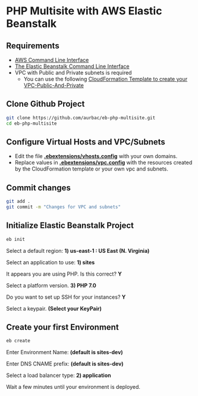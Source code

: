 # PHP Multisite with AWS Elastic Beanstalk

## Requirements

* [AWS Command Line Interface](https://aws.amazon.com/cli/)
* [The Elastic Beanstalk Command Line Interface](https://docs.aws.amazon.com/elasticbeanstalk/latest/dg/eb-cli3.html)
* VPC with Public and Private subnets is required
    - You can use the following [CloudFormation Template to create your VPC-Public-And-Private](https://raw.githubusercontent.com/aurbac/msg-app-backend/master/vpc/AURBAC-VPC-Public-And-Private.json)

## Clone Github Project

``` bash
git clone https://github.com/aurbac/eb-php-multisite.git
cd eb-php-multisite
```

## Configure Virtual Hosts and VPC/Subnets

* Edit the file [**.ebextensions/vhosts.config**](.ebextensions/vhosts.config) with your own domains.
* Replace values in [**.ebextensions/vpc.config**](.ebextensions/vpc.config) with the resources created by the CloudFormation template or your own vpc and subnets.

## Commit changes

``` bash
git add .
git commit -m "Changes for VPC and subnets"
```

## Initialize Elastic Beanstalk Project

``` bash
eb init
```

Select a default region: **1) us-east-1 : US East (N. Virginia)**


Select an application to use: **1) sites**


It appears you are using PHP. Is this correct? **Y**


Select a platform version. **3) PHP 7.0**


Do you want to set up SSH for your instances? **Y**


Select a keypair. **(Select your KeyPair)**


## Create your first Environment

``` bash
eb create
```

Enter Environment Name: **(default is sites-dev)**


Enter DNS CNAME prefix: **(default is sites-dev)**


Select a load balancer type: **2) application**


Wait a few minutes until your environment is deployed.